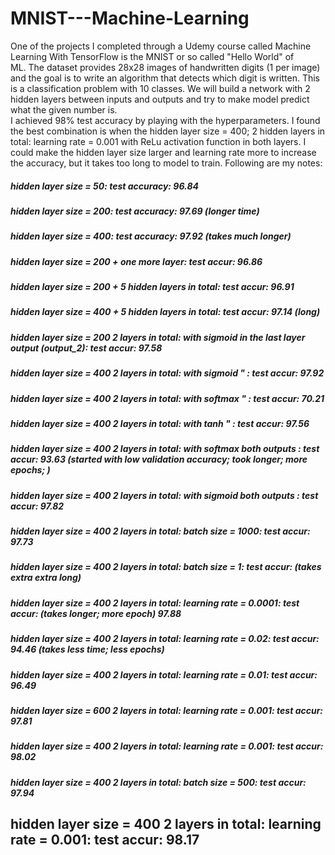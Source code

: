 # MNIST---Machine-Learning
One of the projects I completed through a Udemy course called Machine Learning With TensorFlow is the MNIST or so called "Hello World" of ML. The dataset provides 28x28 images of handwritten digits (1 per image) and the goal is to write an algorithm that detects which digit is written. This is a classification problem with 10 classes. We will build a network with 2 hidden layers between inputs and outputs and try to make model predict what the given number is.   
I achieved 98% test accuracy by playing with the hyperparameters. I found the best combination is when the hidden layer size = 400; 2 hidden layers in total: learning rate = 0.001 with ReLu activation function in both layers. I could make the hidden layer size larger and learning rate more to increase the accuracy, but it takes too long to model to train. Following are my notes:  
##### hidden layer size = 50: test accuracy: 96.84  
##### hidden layer size = 200: test accuracy: 97.69 (longer time)   
##### hidden layer size = 400: test accuracy: 97.92 (takes much longer) 
##### hidden layer size = 200 + one more layer: test accur: 96.86   
##### hidden layer size = 200 + 5 hidden layers in  total: test accur: 96.91  
##### hidden layer size = 400 + 5 hidden layers in total: test accur: 97.14 (long)  
##### hidden layer size = 200 2 layers in total: with sigmoid in the last layer output (output_2): test accur: 97.58  
##### hidden layer size = 400 2 layers in total: with sigmoid " : test accur: 97.92  
##### hidden layer size = 400 2 layers in total: with softmax " : test accur: 70.21  
##### hidden layer size = 400 2 layers in total: with tanh " : test accur: 97.56  
##### hidden layer size = 400 2 layers in total: with softmax both outputs : test accur: 93.63 (started with low validation accuracy; took longer; more epochs; )
##### hidden layer size = 400 2 layers in total: with sigmoid both outputs : test accur: 97.82
##### hidden layer size = 400 2 layers in total: batch size = 1000: test accur: 97.73
##### hidden layer size = 400 2 layers in total: batch size = 1: test accur: (takes extra extra long)
##### hidden layer size = 400 2 layers in total: learning rate = 0.0001: test accur: (takes longer; more epoch) 97.88
##### hidden layer size = 400 2 layers in total: learning rate = 0.02: test accur: 94.46 (takes less time; less epochs)
##### hidden layer size = 400 2 layers in total: learning rate = 0.01: test accur: 96.49
##### hidden layer size = 600 2 layers in total: learning rate = 0.001: test accur: 97.81
##### hidden layer size = 400 2 layers in total: learning rate = 0.001: test accur: 98.02
##### hidden layer size = 400 2 layers in total: batch size = 500: test accur: 97.94
## hidden layer size = 400 2 layers in total: learning rate = 0.001: test accur: 98.17
